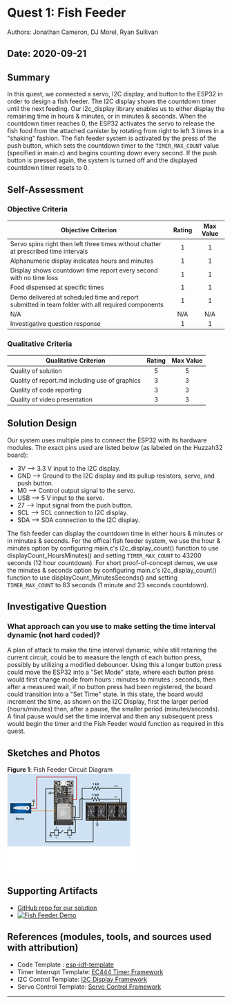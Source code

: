 # Quest 1: Fish Feeder
Authors: Jonathan Cameron, DJ Morel, Ryan Sullivan

Date: 2020-09-21
-----

## Summary
In this quest, we connected a servo, I2C display, and button to the ESP32 in 
order to design a fish feeder. The I2C display shows the countdown timer until 
the next feeding. Our i2c_display library enables us to either display the 
remaining time in hours & minutes, or in minutes & seconds. When the countdown 
timer reaches 0, the ESP32 activates the servo to release the fish food from 
the attached canister by rotating from right to left 3 times in a "shaking" 
fashion. The fish feeder system is activated by the press of the push button, 
which sets the countdown timer to the `TIMER_MAX_COUNT` value (specified in 
main.c) and begins counting down every second. If the push button is pressed 
again, the system is turned off and the displayed countdown timer resets to 0.  


## Self-Assessment

### Objective Criteria

| Objective Criterion | Rating | Max Value  | 
|---------------------------------------------|:-----------:|:---------:|
| Servo spins right then left three times without chatter at prescribed time intervals | 1 |  1     | 
| Alphanumeric display indicates hours and minutes | 1 |  1     | 
| Display shows countdown time report every second with no time loss | 1 |  1     | 
| Food dispensed at specific times | 1 |  1     | 
| Demo delivered at scheduled time and report submitted in team folder with all required components | 1 |  1     | 
| N/A | N/A |  N/A     | 
| Investigative question response | 1 |  1     | 


### Qualitative Criteria

| Qualitative Criterion | Rating | Max Value  | 
|---------------------------------------------|:-----------:|:---------:|
| Quality of solution | 5 |  5     | 
| Quality of report.md including use of graphics | 3 |  3     | 
| Quality of code reporting | 3 |  3     | 
| Quality of video presentation | 3 |  3     | 


## Solution Design
Our system uses multiple pins to connect the ESP32 with its hardware modules. The 
exact pins used are listed below (as labeled on the Huzzah32 board):  

* 3V --> 3.3 V input to the I2C display.  
* GND --> Ground to the I2C display and its pullup resistors, servo, and push button.  
* M0 --> Control output signal to the servo.  
* USB --> 5 V input to the servo.
* 27 --> Input signal from the push button.  
* SCL --> SCL connection to I2C display.  
* SDA --> SDA connection to the I2C display.  

The fish feeder can display the countdown time in either hours & minutes or in 
minutes & seconds. For the offical fish feeder system, we use the hour & 
minutes option by configuring main.c's i2c_display_count() function to use 
displayCount_HoursMinutes() and setting `TIMER_MAX_COUNT` to 43200 seconds 
(12 hour countdown). For short proof-of-concept demos, we use the minutes & 
seconds option by configuring main.c's i2c_display_count() function to use 
displayCount_MinutesSeconds() and setting `TIMER_MAX_COUNT` to 83 seconds (1 
minute and 23 seconds countdown).  


## Investigative Question
### What approach can you use to make setting the time interval dynamic (not hard coded)?
A plan of attack to make the time interval dynamic, while still retaining the current circuit, 
could be to measure the length of each button press, possibly by utilizing a modified debouncer. 
Using this a longer button press could move the ESP32 into a "Set Mode" state, where each button press
would first change mode from hours : minutes to minutes : seconds, then after a measured wait, if no button
press had been registered, the board could transition into a "Set Time" state. In this state, the board
would increment the time, as shown on the I2C Display, first the larger period (hours/minutes) then, after
a pause, the smaller period (minutes/seconds). A final pause would set the time interval and then 
any subsequent press would begin the timer and the Fish Feeder would function as required in
this quest.


## Sketches and Photos
**Figure 1**: Fish Feeder Circuit Diagram  
<img src="./images/Quest1-CircuitDiagram.png" width="60%" />  


## Supporting Artifacts
- [GitHub repo for our solution](https://github.com/BU-EC444/Team16-Cameron-Morel-Sullivan/tree/master/quest-1)
- [![Fish Feeder Demo](http://img.youtube.com/vi/PDwdhsEzZ8o/0.jpg)](https://www.youtube.com/watch?v=PDwdhsEzZ8o "Fish Feeder Demo")


## References (modules, tools, and sources used with attribution)
- Code Template : [esp-idf-template](https://github.com/espressif/esp-idf-template)
- Timer Interrupt Template: [EC444 Timer Framework](https://github.com/BU-EC444/code-examples/tree/master/timer-example)
- I2C Control Template: [I2C Display Framework](https://github.com/BU-EC444/code-examples/tree/master/i2c-display)
- Servo Control Template: [Servo Control Framework](https://github.com/espressif/esp-idf/tree/master/examples/peripherals/mcpwm/mcpwm_servo_control)

-----

